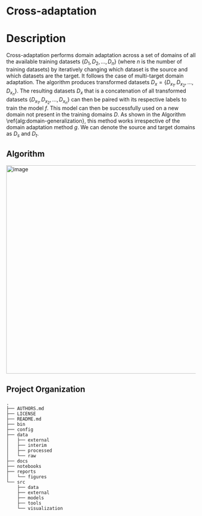 Cross-adaptation
==============================
# Description

Cross-adaptation performs domain adaptation across a set of domains of all the available training datasets $\{D_1,D_2,...,D_n\}$ (where $n$ is the number of training datasets) by iteratively changing which dataset is the source and which datasets are the target. It follows the case of multi-target domain adaptation.  The algorithm produces transformed datasets $D_x = \{D_{x_1}, D_{x_2},...,{D_{x_n}}\}$. The resulting datasets $D_x$ that is a concatenation of all transformed datasets $\{D_{x_1}, D_{x_2},...,{D_{x_n}}\}$ can then be paired with its respective labels to train the model $f$. This model can then be successfully used on a new domain not present in the training domains $D$. As shown in the Algorithm \ref{alg:domain-generalization}, this method works irrespective of the domain adaptation method $g$. We can denote the source and target domains as $D_s$ and $D_t$. 

## Algorithm

<img width="555" alt="image" src="https://github.com/TheLion-ai/cross-adaptation/assets/12778421/7f1e7fc0-e9cc-4263-af82-97df8b225ec1">




Project Organization
--------------------

    .
    ├── AUTHORS.md
    ├── LICENSE
    ├── README.md
    ├── bin
    ├── config
    ├── data
    │   ├── external
    │   ├── interim
    │   ├── processed
    │   └── raw
    ├── docs
    ├── notebooks
    ├── reports
    │   └── figures
    └── src
        ├── data
        ├── external
        ├── models
        ├── tools
        └── visualization
